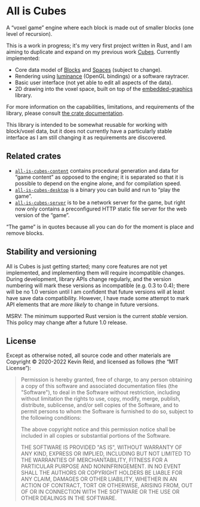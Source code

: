All is Cubes
============

A “voxel game” engine where each block is made out of smaller blocks (one level of recursion).

This is a work in progress; it's my very first project written in Rust, and I am aiming to duplicate and expand on my previous work [Cubes](https://github.com/kpreid/cubes/). Currently implemented:

* Core data model of [Blocks] and [Spaces] (subject to change).
* Rendering using [luminance] (OpenGL bindings) or a software raytracer.
* Basic user interface (not yet able to edit all aspects of the data).
* 2D drawing into the voxel space, built on top of the [embedded-graphics] library.

For more information on the capabilities, limitations, and requirements of the library,
please consult [the crate documentation].

This library is intended to be somewhat reusable for working with block/voxel data, but it does not currently have a particularly stable interface as I am still changing it as requirements are discovered.

[the crate documentation]: https://docs.rs/all-is-cubes/0.3.0/all_is_cubes/
[Blocks]: https://docs.rs/all-is-cubes/0.3.0/all_is_cubes/block/enum.Block.html
[Spaces]: https://docs.rs/all-is-cubes/0.3.0/all_is_cubes/space/struct.Space.html
[luminance]: https://github.com/phaazon/luminance-rs/
[embedded-graphics]: https://crates.io/crates/embedded-graphics

Related crates
--------------

*   [`all-is-cubes-content`](https://crates.io/crates/all-is-cubes-content)
    contains procedural generation and data for “game content” as opposed to the engine; it is separated so that it is possible to depend on the engine alone, and for compilation speed.
*   [`all-is-cubes-desktop`](https://crates.io/crates/all-is-cubes-desktop)
    is a binary you can build and run to “play the game”.
*   [`all-is-cubes-server`](https://crates.io/crates/all-is-cubes-server)
    is to be a network server for the game, but right now only contains a preconfigured HTTP static file server for the web version of the “game”.

“The game” is in quotes because all you can do for the moment is place and remove blocks.

Stability and versioning
------------------------

All is Cubes is just getting started; many core features are not yet implemented, and implementing them will require incompatible changes. During development, library APIs change regularly, and the version numbering will mark these versions as incompatible (e.g. 0.3 to 0.4); there will be no 1.0 version until I am confident that future versions will at least have save data compatibility. However, I have made some attempt to mark API elements that are _more likely_ to change in future versions.

MSRV: The minimum supported Rust version is the current _stable_ version. This policy may change after a future 1.0 release.

License
-------

Except as otherwise noted, all source code and other materials are Copyright © 2020-2022 Kevin Reid, and licensed as follows (the “MIT License”):

> Permission is hereby granted, free of charge, to any person obtaining a copy of this software and associated documentation files (the "Software"), to deal in the Software without restriction, including without limitation the rights to use, copy, modify, merge, publish, distribute, sublicense, and/or sell copies of the Software, and to permit persons to whom the Software is furnished to do so, subject to the following conditions:
> 
> The above copyright notice and this permission notice shall be included in all copies or substantial portions of the Software.
> 
> THE SOFTWARE IS PROVIDED "AS IS", WITHOUT WARRANTY OF ANY KIND, EXPRESS OR IMPLIED, INCLUDING BUT NOT LIMITED TO THE WARRANTIES OF MERCHANTABILITY, FITNESS FOR A PARTICULAR PURPOSE AND NONINFRINGEMENT. IN NO EVENT SHALL THE AUTHORS OR COPYRIGHT HOLDERS BE LIABLE FOR ANY CLAIM, DAMAGES OR OTHER LIABILITY, WHETHER IN AN ACTION OF CONTRACT, TORT OR OTHERWISE, ARISING FROM, OUT OF OR IN CONNECTION WITH THE SOFTWARE OR THE USE OR OTHER DEALINGS IN THE SOFTWARE.
